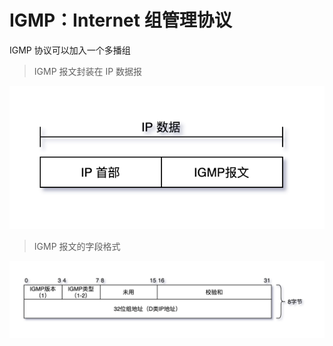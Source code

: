 # IGMP：Internet 组管理协议

IGMP 协议可以加入一个多播组

> IGMP 报文封装在 IP 数据报

![TCP-IP-13-1.png](./images/TCP-IP-13-1.png)

> IGMP 报文的字段格式

![TCP-IP-13-2.png](./images/TCP-IP-13-2.png)
